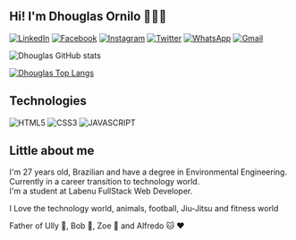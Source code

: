 
## Hi! I'm Dhouglas Ornilo 👨🏾‍💻

[![LinkedIn](https://img.shields.io/badge/LinkedIn-0077B5?style=for-the-badge&logo=linkedin&logoColor=white)](https://www.linkedin.com/in/dhouglas-ornilo/)
[![Facebook](https://img.shields.io/badge/Facebook-1877F2?style=for-the-badge&logo=facebook&logoColor=white)](https://www.facebook.com/dhouglas.ornilo)
[![Instagram](https://img.shields.io/badge/Instagram-E4405F?style=for-the-badge&logo=instagram&logoColor=white)](https://www.instagram.com/dhouglas_ornilo/)
[![Twitter](https://img.shields.io/badge/Twitter-1DA1F2?style=for-the-badge&logo=twitter&logoColor=white)](https://twitter.com/dhouglas_o)
[![WhatsApp](https://img.shields.io/badge/WhatsApp-25D366?style=for-the-badge&logo=whatsapp&logoColor=white)](https://wa.me/+5581993690533)
[![Gmail](https://img.shields.io/badge/Gmail-D14836?style=for-the-badge&logo=gmail&logoColor=white)](mailto:dhouglas.ornilo.de.lima@gmail.com)

![Dhouglas GitHub stats](https://github-readme-stats.vercel.app/api?username=dhouglasornilo&show_icons=true&theme=radical)

[![Dhouglas Top Langs](https://github-readme-stats.vercel.app/api/top-langs/?username=dhouglasornilo&layout=compact)](https://github.com/dhouglasornilo/github-readme-stats)

## Technologies

<div style="display: inline-block">
    <img alt="HTML5" src="https://img.shields.io/badge/HTML5-E34F26?style=for-the-badge&logo=html5&logoColor=white" />
    <img alt="CSS3" src="https://img.shields.io/badge/CSS3-1572B6?style=for-the-badge&logo=css3&logoColor=white" />
    <img alt="JAVASCRIPT" src="https://img.shields.io/badge/JavaScript-F7DF1E?style=for-the-badge&logo=javascript&logoColor=black" />
</div>

## Little about me

I'm 27 years old, Brazilian and have a degree in Environmental Engineering. Currently in a career transition to technology world.<br>
I'm a student at Labenu FullStack Web Developer.

I Love the technology world, animals, football, Jiu-Jitsu and fitness world

Father of Ully 🐶, Bob 🐶, Zoe 🐺 and Alfredo 🐱 ❤️
